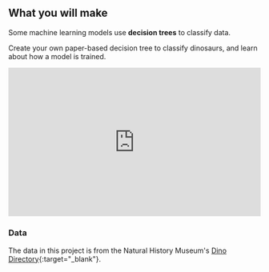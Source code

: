 ## What you will make

Some machine learning models use **decision trees** to classify data.

Create your own paper-based decision tree to classify dinosaurs, and learn about how a model is trained.

<html>
<div style="position: relative; width: 100%; overflow: hidden; padding-top: 56.25%;">
<p><iframe style="position: absolute; top: 0; left: 0; right: 0; width: 100%; height: 100%; border: none;" src="https://www.youtube.com/embed/2zfJ_34_jUg?rel=0&cc_load_policy=1" width="560" height="315" allowfullscreen allow="accelerometer; autoplay; clipboard-write; encrypted-media; gyroscope; picture-in-picture; web-share"></iframe></p>
</div>
</html>

### Data 

The data in this project is from the Natural History Museum's [Dino Directory](https://www.nhm.ac.uk/discover/dino-directory.html){:target="_blank"}.